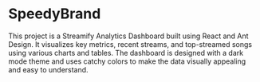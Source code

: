 # SpeedyBrand
This project is a Streamify Analytics Dashboard built using React and Ant Design. It visualizes key metrics, recent streams, and top-streamed songs using various charts and tables. The dashboard is designed with a dark mode theme and uses catchy colors to make the data visually appealing and easy to understand.

